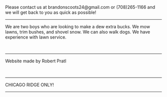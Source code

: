 <p> Please contact us at brandonscoots24@gmail.com or (708)265-1166 and we will get back to you as quick as possible! </p>
<hr>
<p> We are two boys who are looking to make a dew extra bucks. We mow lawns, trim bushes, and shovel snow. We can also walk dogs. We have experience with lawn service.</p>

<br>
<hr>
<p> Website made by Robert Pratl </p>
<br>
<hr>
<p> CHICAGO RIDGE ONLY! </p>
<hr>
